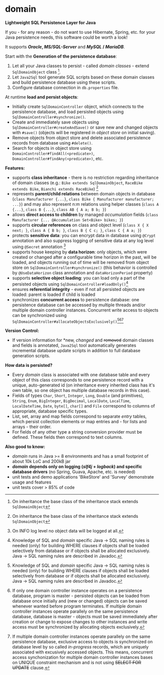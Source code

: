 # domain
**Lightweight SQL Persistence Layer for Java**

If you - for any reason - do not want to use Hibernate, Spring, etc. for your Java persistence needs, this software could be worth a look! 

It supports ***Oracle*, *MS/SQL-Server*** and ***MySQL* / *MariaDB***.

Start with the **Generation of the persistence database**:
1. Let all your Java classes to persist - called *domain classes* - extend `SqlDomainObject` class [^1]. 
2. Let `Java2Sql` tool generate SQL scripts based on these domain classes and build persistence database using these scripts.
3. Configure database connection in `db.properties` file.

At runtime **load and persist objects**:
- Initially create `SqlDomainController` object, which connects to the persistence database, and load persisted objects using `SqlDomainController#synchronize()`.
- Create and immediately save objects using `SqlDomainController#createAndSave()` or save new and changed objects with `#save()` (objects will be registered in *object store* on initial saving).
- Remove objects from object store and delete associated persistence records from database using `#delete()`.
- Search for objects in object store using `DomainController#findAll(<predicate>)`, `DomainController#findAny(<predicate>)`, etc.

**Features:**
- supports **class inheritance** - there is no restriction regarding inheritance of domain classes (e.g.: `Bike extends SqlDomainObject`, `RaceBike extends Bike`, `Bianchi extends RaceBike`) [^1]
- represents **parent/child relations** between domain objects in database (`class Manufacturer {...}`, `class Bike { Manufacturer manufacturer; ...}`) and may also represent n:m relations using helper classes (`class A {...}`, `class B {...}`, `class AB { A a; B b; }`)
- allows **direct access to children** by managed *accumulation* fields (`class Manufacturer {... @Accumulation Set<Bike> bikes; }`)
- supports **circular references** on class and object level (`class X { X next; }`, `class A { B b; }`, `class B { C c; }`, `class C { A a; }`)
- protects **sensitive data**: you can encrypt data in database using `@Crypt` annotation and also suppress logging of sensitive data at any log level using `@Secret` annotation [^2]
- supports house keeping by **data horizon**: only objects, which were created or changed after a configurable time horizon in the past, will be loaded, and objects running out of time will be removed from object store on `SqlDomainController#synchronize()` (this behavior is controlled by `@UseDataHorizon` class annotation and `dataHorizonPeriod` property)
- supports **selective object loading**: you can load only a part of the persisted objects using `SqlDomainController#loadOnly()`[^3]
- ensures **referential integrity** - even if not all persisted objects are loaded: parent is loaded if child is loaded
- synchronizes **concurrent access** to persistence database: one persistence database can be accessed by multiple threads and/or multiple domain controller instances. Concurrent write access to objects can be synchronized using `SqlDomainController#allocateObjectsExclusively()`[^3][^4][^5]

[^1]: On inheritance the base class of the inheritance stack extends `SqlDomainObject`
[^2]: On INFO log level no object data will be logged at all. 
[^3]: Knowledge of SQL and *domain* specific Java -> SQL naming rules is needed (only) for building WHERE clauses if objects shall be loaded selectively from database or if objects shall be allocated exclusively. Java -> SQL naming rules are described in Javadoc.
[^4]: If only one domain controller instance operates on a persistence database, program is master - persisted objects can be loaded from database once initially and (new or changed) objects can be saved whenever wanted before program terminates. If multiple domain controller instances operate parallely on the same persistence database, database is master - objects must be saved immediately after creation or change to expose changes to other instances and write access must be synchronized by allocating objects exclusively.
[^5]: If multiple domain controller instances operate parallely on the same persistence database, exclusive access to objects is synchronized on database level by so called *in-progress* records, which are uniquely associated with excusively accessed objects. This means, concurrent access synchonization for multiple domain controller instances bases on UNIQUE constraint mechanism and is not using ~~SELECT FOR UPDATE~~ clause.

**Version Control:** 
- If version information for \*new, *changed* and ~~removed~~ domain classes and fields is annotated, `Java2Sql` tool automatically generates incremental database update scripts in addition to full database generation scripts.

**How data is persisted?**
- Every *domain* class is associated with one database table and every object of this class corresponds to one persistence record with a unique, auto-generated id (on inheritance every inherited class has it's own table, so one object has multiple database records in this case).
- Fields of types `Char`, `Short`, `Integer`, `Long`, `Double` (and primitives), `String`, `Enum`, `BigInteger`, `BigDecimal`, `LocalDate`, `LocalTime`, `LocalDateTime`, `Date`, `byte[]`, `char[]` and `File` correspond to columns of appropriate, database specific types.
- List, set, array and map fields correspond to separate *entry* tables, which persist collection elements or map entries and - for lists and arrays - their order.
- For fields of any other type a string conversion provider must be defined. These fields then correspond to text columns.

**Also good to know:**
- *domain* runs in Java >= 8 environments and has a small footprint of about 10k LoC and 200kB jar
- ***domain* depends only on logging (*slf4j* + *logback*) and specific database drivers** (no Spring, Guava, Apache, etc. is needed)
- unit tests and demo applications 'BikeStore' and 'Survey' demonstrate usage and features  
- unit tests cover > 85% of code
